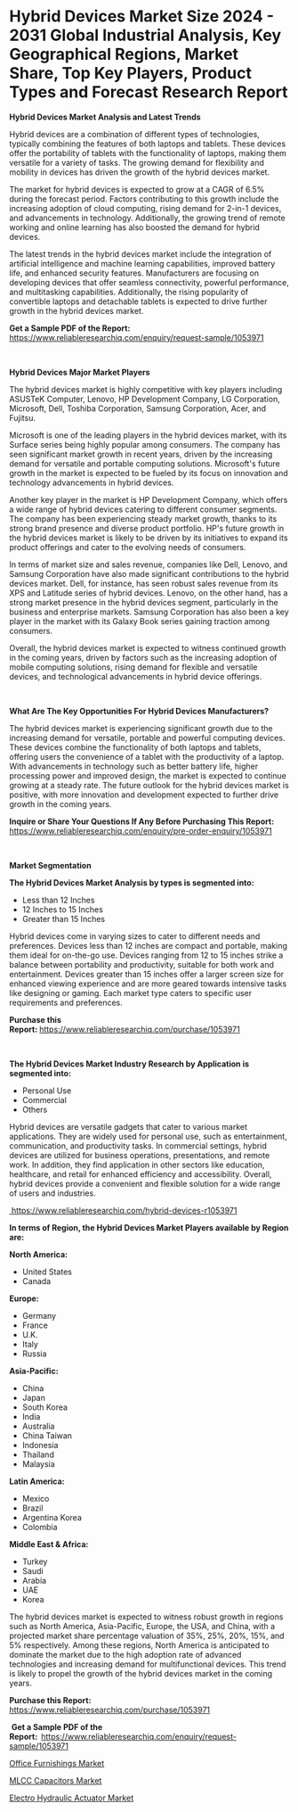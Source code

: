 <p><h1>Hybrid Devices Market Size 2024 - 2031 Global Industrial Analysis, Key Geographical Regions, Market Share, Top Key Players, Product Types and Forecast Research Report</h1></p><p><strong>Hybrid Devices Market Analysis and Latest Trends</strong></p>
<p><p>Hybrid devices are a combination of different types of technologies, typically combining the features of both laptops and tablets. These devices offer the portability of tablets with the functionality of laptops, making them versatile for a variety of tasks. The growing demand for flexibility and mobility in devices has driven the growth of the hybrid devices market.</p><p>The market for hybrid devices is expected to grow at a CAGR of 6.5% during the forecast period. Factors contributing to this growth include the increasing adoption of cloud computing, rising demand for 2-in-1 devices, and advancements in technology. Additionally, the growing trend of remote working and online learning has also boosted the demand for hybrid devices.</p><p>The latest trends in the hybrid devices market include the integration of artificial intelligence and machine learning capabilities, improved battery life, and enhanced security features. Manufacturers are focusing on developing devices that offer seamless connectivity, powerful performance, and multitasking capabilities. Additionally, the rising popularity of convertible laptops and detachable tablets is expected to drive further growth in the hybrid devices market.</p></p>
<p><strong>Get a Sample PDF of the Report:&nbsp;</strong> <a href="https://www.reliableresearchiq.com/enquiry/request-sample/1053971">https://www.reliableresearchiq.com/enquiry/request-sample/1053971</a></p>
<p>&nbsp;</p>
<p><strong>Hybrid Devices Major Market Players</strong></p>
<p><p>The hybrid devices market is highly competitive with key players including ASUSTeK Computer, Lenovo, HP Development Company, LG Corporation, Microsoft, Dell, Toshiba Corporation, Samsung Corporation, Acer, and Fujitsu. </p><p>Microsoft is one of the leading players in the hybrid devices market, with its Surface series being highly popular among consumers. The company has seen significant market growth in recent years, driven by the increasing demand for versatile and portable computing solutions. Microsoft's future growth in the market is expected to be fueled by its focus on innovation and technology advancements in hybrid devices.</p><p>Another key player in the market is HP Development Company, which offers a wide range of hybrid devices catering to different consumer segments. The company has been experiencing steady market growth, thanks to its strong brand presence and diverse product portfolio. HP's future growth in the hybrid devices market is likely to be driven by its initiatives to expand its product offerings and cater to the evolving needs of consumers.</p><p>In terms of market size and sales revenue, companies like Dell, Lenovo, and Samsung Corporation have also made significant contributions to the hybrid devices market. Dell, for instance, has seen robust sales revenue from its XPS and Latitude series of hybrid devices. Lenovo, on the other hand, has a strong market presence in the hybrid devices segment, particularly in the business and enterprise markets. Samsung Corporation has also been a key player in the market with its Galaxy Book series gaining traction among consumers.</p><p>Overall, the hybrid devices market is expected to witness continued growth in the coming years, driven by factors such as the increasing adoption of mobile computing solutions, rising demand for flexible and versatile devices, and technological advancements in hybrid device offerings.</p></p>
<p>&nbsp;</p>
<p><strong>What Are The Key Opportunities For Hybrid Devices Manufacturers?</strong></p>
<p><p>The hybrid devices market is experiencing significant growth due to the increasing demand for versatile, portable and powerful computing devices. These devices combine the functionality of both laptops and tablets, offering users the convenience of a tablet with the productivity of a laptop. With advancements in technology such as better battery life, higher processing power and improved design, the market is expected to continue growing at a steady rate. The future outlook for the hybrid devices market is positive, with more innovation and development expected to further drive growth in the coming years.</p></p>
<p><strong>Inquire or Share Your Questions If Any Before Purchasing This Report:</strong> <a href="https://www.reliableresearchiq.com/enquiry/pre-order-enquiry/1053971">https://www.reliableresearchiq.com/enquiry/pre-order-enquiry/1053971</a></p>
<p>&nbsp;</p>
<p><strong>Market Segmentation</strong></p>
<p><strong>The Hybrid Devices Market Analysis by types is segmented into:</strong></p>
<p><ul><li>Less than 12 Inches</li><li>12 Inches to 15 Inches</li><li>Greater than 15 Inches</li></ul></p>
<p><p>Hybrid devices come in varying sizes to cater to different needs and preferences. Devices less than 12 inches are compact and portable, making them ideal for on-the-go use. Devices ranging from 12 to 15 inches strike a balance between portability and productivity, suitable for both work and entertainment. Devices greater than 15 inches offer a larger screen size for enhanced viewing experience and are more geared towards intensive tasks like designing or gaming. Each market type caters to specific user requirements and preferences.</p></p>
<p><strong>Purchase this Report:&nbsp;</strong><a href="https://www.reliableresearchiq.com/purchase/1053971">https://www.reliableresearchiq.com/purchase/1053971</a></p>
<p>&nbsp;</p>
<p><strong>The Hybrid Devices Market Industry Research by Application is segmented into:</strong></p>
<p><ul><li>Personal Use</li><li>Commercial</li><li>Others</li></ul></p>
<p><p>Hybrid devices are versatile gadgets that cater to various market applications. They are widely used for personal use, such as entertainment, communication, and productivity tasks. In commercial settings, hybrid devices are utilized for business operations, presentations, and remote work. In addition, they find application in other sectors like education, healthcare, and retail for enhanced efficiency and accessibility. Overall, hybrid devices provide a convenient and flexible solution for a wide range of users and industries.</p></p>
<p><a href="https://www.reliableresearchiq.com/hybrid-devices-r1053971">&nbsp;https://www.reliableresearchiq.com/hybrid-devices-r1053971</a></p>
<p><strong>In terms of Region, the Hybrid Devices Market Players available by Region are:</strong></p>
<p>
    <p> <strong> North America: </strong>
        <ul>
            <li>United States</li>
            <li>Canada</li>
        </ul>
        </p> 
    <p> <strong> Europe: </strong>
        <ul>
            <li>Germany</li>
            <li>France</li>
            <li>U.K.</li>
            <li>Italy</li>
            <li>Russia</li>
        </ul>
        </p> 
    <p> <strong> Asia-Pacific: </strong>
        <ul>
            <li>China</li>
            <li>Japan</li>
            <li>South Korea</li>
            <li>India</li>
            <li>Australia</li>
            <li>China Taiwan</li>
            <li>Indonesia</li>
            <li>Thailand</li>
            <li>Malaysia</li>
        </ul>
        </p> 
    <p> <strong> Latin America: </strong>
        <ul>
            <li>Mexico</li>
            <li>Brazil</li>
            <li>Argentina Korea</li>
            <li>Colombia</li>
        </ul>
        </p> 
    <p> <strong> Middle East & Africa: </strong>
        <ul>
            <li>Turkey</li>
            <li>Saudi</li>
            <li>Arabia</li>
            <li>UAE</li>
            <li>Korea</li>
        </ul>
    </p>
    </p>
<p><p>The hybrid devices market is expected to witness robust growth in regions such as North America, Asia-Pacific, Europe, the USA, and China, with a projected market share percentage valuation of 35%, 25%, 20%, 15%, and 5% respectively. Among these regions, North America is anticipated to dominate the market due to the high adoption rate of advanced technologies and increasing demand for multifunctional devices. This trend is likely to propel the growth of the hybrid devices market in the coming years.</p></p>
<p><strong>Purchase this Report: </strong><a href="https://www.reliableresearchiq.com/purchase/1053971">https://www.reliableresearchiq.com/purchase/1053971</a></p>
<p>&nbsp;<strong>Get a Sample PDF of the Report:&nbsp;&nbsp;</strong><a href="https://www.reliableresearchiq.com/enquiry/request-sample/1053971">https://www.reliableresearchiq.com/enquiry/request-sample/1053971</a></p>
<p><strong></strong></p>
<p><p><a href="https://view.publitas.com/reportprime-1/office-furnishings-market-size-growth-and-industry-analysis-by-market-segmentation-and-regional-insights-and-forecast-to-2031/">Office Furnishings Market</a></p><p><a href="https://github.com/mauripalmi/Market-Research-Report-List-4/blob/main/mlcc-capacitors-market.md">MLCC Capacitors Market</a></p><p><a href="https://github.com/nicoletavirag/Market-Research-Report-List-4/blob/main/electro-hydraulic-actuator-market.md">Electro Hydraulic Actuator Market</a></p></p>